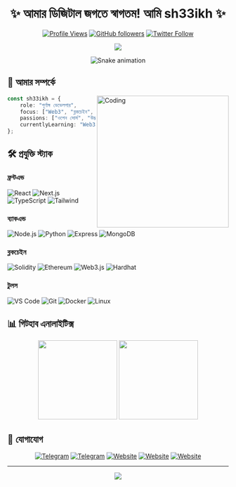 <div align="center">
  <h1>✨ আমার ডিজিটাল জগতে স্বাগতম! আমি sh33ikh ✨</h1>
  
  [![Profile Views](https://komarev.com/ghpvc/?username=sh33ikh&color=blueviolet&style=flat-square)](https://github.com/sh33ikh)
  [![GitHub followers](https://img.shields.io/github/followers/sh33ikh?style=social)](https://github.com/sh33ikh)
  [![Twitter Follow](https://img.shields.io/twitter/follow/sh33ikh?style=social)](https://twitter.com/sh33ikh)
  
  <p align="center">
    <img src="https://readme-typing-svg.herokuapp.com?font=JetBrains+Mono&duration=3000&pause=1000&color=A78BFA&center=true&vCenter=true&width=435&lines=পূর্ণাঙ্গ+ডেভেলপার;ব্লকচেইন+উৎসাহী;ওপেন+সোর্স+অংশগ্রহণকারী;Web3+ইনোভেটর"/>
  </p>

  ![Snake animation](https://github.com/sh33ikh/sh33ikh/blob/output/github-contribution-grid-snake.svg)
</div>

## 🚀 আমার সম্পর্কে

<img align="right" alt="Coding" width="300" src="https://media.giphy.com/media/qgQUggAC3Pfv687qPC/giphy.gif"/>

```typescript
const sh33ikh = {
    role: "পূর্ণাঙ্গ ডেভেলপার",
    focus: ["Web3", "ব্লকচেইন", "DeFi"],
    passions: ["ওপেন সোর্স", "উদ্ভাবন", "কমিউনিটি"],
    currentlyLearning: "Web3 Security"
};
```

## 🛠️ প্রযুক্তি স্ট্যাক

### ফ্রন্টএন্ড
![React](https://img.shields.io/badge/React-20232A?style=for-the-badge&logo=react&logoColor=61DAFB)
![Next.js](https://img.shields.io/badge/Next.js-000000?style=for-the-badge&logo=next.js&logoColor=white)
![TypeScript](https://img.shields.io/badge/TypeScript-007ACC?style=for-the-badge&logo=typescript&logoColor=white)
![Tailwind](https://img.shields.io/badge/Tailwind_CSS-38B2AC?style=for-the-badge&logo=tailwind-css&logoColor=white)

### ব্যাকএন্ড
![Node.js](https://img.shields.io/badge/Node.js-339933?style=for-the-badge&logo=node.js&logoColor=white)
![Python](https://img.shields.io/badge/Python-14354C?style=for-the-badge&logo=python&logoColor=white)
![Express](https://img.shields.io/badge/Express.js-404D59?style=for-the-badge&logo=express&logoColor=white)
![MongoDB](https://img.shields.io/badge/MongoDB-4EA94B?style=for-the-badge&logo=mongodb&logoColor=white)

### ব্লকচেইন
![Solidity](https://img.shields.io/badge/Solidity-363636?style=for-the-badge&logo=solidity&logoColor=white)
![Ethereum](https://img.shields.io/badge/Ethereum-3C3C3D?style=for-the-badge&logo=ethereum&logoColor=white)
![Web3.js](https://img.shields.io/badge/Web3.js-F16822?style=for-the-badge&logo=web3.js&logoColor=white)
![Hardhat](https://img.shields.io/badge/Hardhat-F7DF1E?style=for-the-badge&logo=hardhat&logoColor=black)

### টুলস
![VS Code](https://img.shields.io/badge/VS_Code-007ACC?style=for-the-badge&logo=visual-studio-code&logoColor=white)
![Git](https://img.shields.io/badge/Git-F05032?style=for-the-badge&logo=git&logoColor=white)
![Docker](https://img.shields.io/badge/Docker-2496ED?style=for-the-badge&logo=docker&logoColor=white)
![Linux](https://img.shields.io/badge/Linux-FCC624?style=for-the-badge&logo=linux&logoColor=black)

## 📊 গিটহাব এনালাইটিক্স

<div align="center">
  <img height="180em" src="https://github-readme-stats.vercel.app/api?username=sh33ikh&show_icons=true&theme=tokyonight&hide_border=true&bg_color=0D1117"/>
  <img height="180em" src="https://github-readme-streak-stats.herokuapp.com/?user=sh33ikh&theme=tokyonight&hide_border=true&background=0D1117"/>
</div>

## 🤝 যোগাযোগ

<div align="center">
  
[![Telegram](https://img.shields.io/badge/RektDevelopers-2CA5E0?style=for-the-badge&logo=telegram&logoColor=white)](https://t.me/RektDevelopers)
[![Telegram](https://img.shields.io/badge/RexxCheat-2CA5E0?style=for-the-badge&logo=telegram&logoColor=white)](https://t.me/RexxCheat)
[![Website](https://img.shields.io/badge/likhon.dev-000000?style=for-the-badge&logo=About.me&logoColor=white)](https://likhon.dev)
[![Website](https://img.shields.io/badge/likhon.xyz-4285F4?style=for-the-badge&logo=Google-chrome&logoColor=white)](https://likhon.xyz)
[![Website](https://img.shields.io/badge/likhonsheikh.com-FF7139?style=for-the-badge&logo=Firefox-Browser&logoColor=white)](https://likhonsheikh.com)

</div>

---
<div align="center">
  <img src="https://quotes-github-readme.vercel.app/api?type=horizontal&theme=tokyonight" />
</div>
